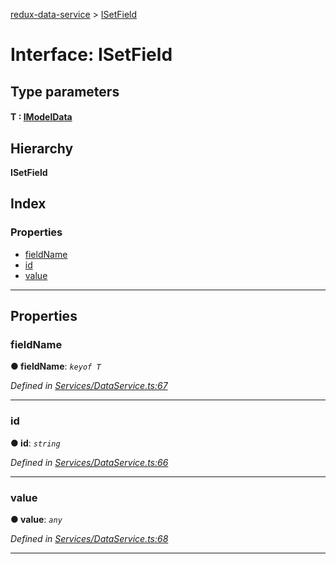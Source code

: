 [redux-data-service](../README.md) > [ISetField](../interfaces/isetfield.md)

# Interface: ISetField

## Type parameters
#### T :  [IModelData](imodeldata.md)
## Hierarchy

**ISetField**

## Index

### Properties

* [fieldName](isetfield.md#fieldname)
* [id](isetfield.md#id)
* [value](isetfield.md#value)

---

## Properties

<a id="fieldname"></a>

###  fieldName

**● fieldName**: *`keyof T`*

*Defined in [Services/DataService.ts:67](https://github.com/Rediker-Software/redux-data-service/blob/9764f28/src/Services/DataService.ts#L67)*

___
<a id="id"></a>

###  id

**● id**: *`string`*

*Defined in [Services/DataService.ts:66](https://github.com/Rediker-Software/redux-data-service/blob/9764f28/src/Services/DataService.ts#L66)*

___
<a id="value"></a>

###  value

**● value**: *`any`*

*Defined in [Services/DataService.ts:68](https://github.com/Rediker-Software/redux-data-service/blob/9764f28/src/Services/DataService.ts#L68)*

___

